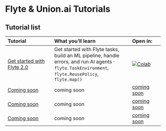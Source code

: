 
# Flyte & Union.ai Tutorials

## Tutorial list

<table>
  <colgroup>
    <col style="width: 30%;">
    <col style="width: 50%;">
    <col style="width: 20%;">
  </colgroup>
  <thead>
    <tr>
      <th align="left">Tutorial</th>
      <th align="left">What you’ll learn</th>
      <th align="left">Open in:</th>
    </tr>
  </thead>
  <tbody>
    <tr>
      <td><a href="tutorials/flyte2-quickstarts/00_flyte2-starter.ipynb">Get started with Flyte 2.0</a></td>
      <td>Get started with Flyte tasks, build an ML pipeline, handle errors, and run AI agents · <code>flyte.TaskEnvironment</code>, <code>flyte.ReusePolicy</code>, <code>flyte.map()</code></td>
      <td><a target="_blank" href="https://colab.research.google.com/github/unionai/workshops/blob/main/tutorials/flyte2-quickstarts/00_flyte2-starter.ipynb"><img src="https://colab.research.google.com/assets/colab-badge.svg" alt="Colab"></a></td>
    </tr>
    <tr>
      <td><a href="tutorials/hparam_sweep_knn.py">Coming soon</a></td>
      <td>coming soon</td>
      <td><a href="link">coming soon</a></td>
    </tr>
    <tr>
      <td><a href="tutorials/hparam_sweep_knn.py">Coming soon</a></td>
      <td>coming soon</td>
      <td><a href="link">coming soon</a></td>
    </tr>
    <tr>
      <td><a href="tutorials/hparam_sweep_knn.py">Coming soon</a></td>
      <td>coming soon</td>
      <td><a href="link">coming soon</a></td>
    </tr>
  </tbody>
</table>

